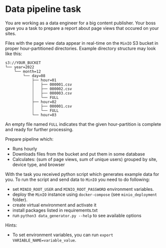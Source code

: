 # Data pipeline task

You are working as a data engineer for a big content publisher.
Your boss gave you a task to prepare a report about page views that occured on your sites.

Files with the page view data appear in real-time on the `MinIO` S3 bucket in proper hour-partitioned directories. Example directory structure may look like this:

```
s3://YOUR_BUCKET
└── year=2022
    └── month=12
        └── day=08
            ├── hour=01
            │   ├── 000001.csv
            │   ├── 000002.csv
            │   ├── 000003.csv
            │   └── FULL
            ├── hour=02
            │   ├── 000001.csv
            │   └── FULL
            └── hour=03
```

An empty file named `FULL` indicates that the given hour-partition is complete and ready for further processing.

Prepare pipeline which:
* Runs hourly
* Downloads files from the bucket and put them in some database
* Calculates: (sum of page views, sum of unique users) grouped by site, device type, and browser

With the task you received python script which generates example data for you.
To run the script and send data to `MinIO` you need to do following:
* set `MINIO_ROOT_USER` and `MINIO_ROOT_PASSWORD` environment variables.
* deploy the `MinIO` instance using `docker-compose` (see `minio_deployment` folder).
* create virtual environment and activate it
* install packages listed in requirements.txt
* run `python3 data_generator.py --help` to see available options

Hints:
* To set environment variables, you can run `export VARIABLE_NAME=variable_value`.
